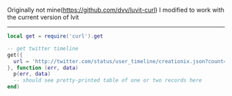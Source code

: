 Originally not mine(https://github.com/dvv/luvit-curl)
I modified to work with the current version of lvit

-----

```lua
local get = require('curl').get

-- get twitter timeline
get({
  url = 'http://twitter.com/status/user_timeline/creationix.json?count=2&callback=foo',
}, function (err, data)
  p(err, data)
  -- should see pretty-printed table of one or two records here
end)
```
